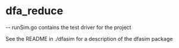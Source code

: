# dfa_reduce
--
runSim.go contains the test driver for the project

See the README in ./dfasim for a description of the dfasim package
